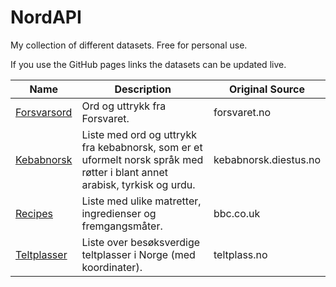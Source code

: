 # NordAPI
My collection of different datasets. Free for personal use.

If you use the GitHub pages links the datasets can be updated live.

| Name | Description | Original Source |
|------|-------------|-----------------|
| [Forsvarsord](api/v1/forsvarsord.json) | Ord og uttrykk fra Forsvaret. | forsvaret.no |
| [Kebabnorsk](api/v1/kebabnorsk.json) | Liste med ord og uttrykk fra kebabnorsk, som er et uformelt norsk språk med røtter i blant annet arabisk, tyrkisk og urdu. | kebabnorsk.diestus.no |
| [Recipes](api/v1/recipes.json) | Liste med ulike matretter, ingredienser og fremgangsmåter. | bbc.co.uk |
| [Teltplasser](api/v1/teltplasser.json) | Liste over besøksverdige teltplasser i Norge (med koordinater). | teltplass.no |
